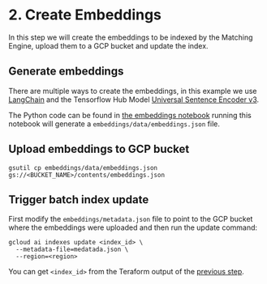 # 2. Create Embeddings

In this step we will create the embeddings to be indexed by the Matching Engine,
upload them to a GCP bucket and update the index.

## Generate embeddings

There are multiple ways to create the embeddings, in this example we use
[LangChain](https://langchain.com) and the Tensorflow Hub Model [Universal Sentence Encoder v3](https://tfhub.dev/google/universal-sentence-encoder-multilingual/3).

The Python code can be found in [the embeddings notebook](/danielfrg/gcp-langchain-retrieval-augmentation/blob/main/embeddings/embeddings.ipynb)
running this notebook will generate a `embeddings/data/embeddings.json` file.

## Upload embeddings to GCP bucket

```
gsutil cp embeddings/data/embeddings.json gs://<BUCKET_NAME>/contents/embeddings.json
```

## Trigger batch index update

First modify the `embeddings/metadata.json` file to point to the GCP bucket
where the embeddings were uploaded and then run the update command:

```
gcloud ai indexes update <index_id> \
  --metadata-file=medatada.json \
  --region=<region>
```

You can get `<index_id>` from the Teraform output of the [previous step](/danielfrg/gcp-langchain-retrieval-augmentation/blob/main/docs/1_matching_engine.md).

